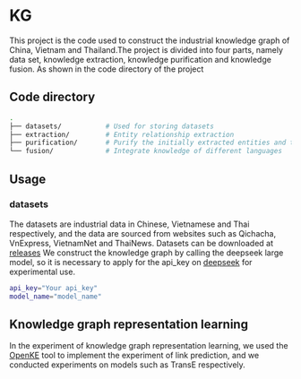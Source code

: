# KG
This project is the code used to construct the industrial knowledge graph of China, Vietnam and Thailand.The project is divided into four parts, namely data set, knowledge extraction, knowledge purification and knowledge fusion. As shown in the code directory of the project
## Code directory
```bash
.
├── datasets/           # Used for storing datasets
├── extraction/         # Entity relationship extraction
├── purification/       # Purify the initially extracted entities and triples
└── fusion/             # Integrate knowledge of different languages
```
## Usage
### datasets
The datasets are industrial data in Chinese, Vietnamese and Thai respectively, and the data are sourced from websites such as Qichacha, VnExpress, VietnamNet and ThaiNews. Datasets can be downloaded at [releases](https://github.com/xiaomi023/KG/releases/tag/datasets)
We construct the knowledge graph by calling the deepseek large model, so it is necessary to apply for the api_key on [deepseek](https://www.deepseek.com/) for experimental use.
```bash
api_key="Your api_key"
model_name="model_name"
```

## Knowledge graph representation learning
In the experiment of knowledge graph representation learning, we used the [OpenKE](https://github.com/thunlp/OpenKE) tool to implement the experiment of link prediction, and we conducted experiments on models such as TransE respectively.
